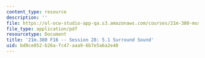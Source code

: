 ```yaml
---
content_type: resource
description: ''
file: https://ol-ocw-studio-app-qa.s3.amazonaws.com/courses/21m-380-music-and-technology-recording-techniques-and-audio-production-fall-2016/bd0ce052b26afc47aaa96b7e5a6a2e40_MIT21M_380F16_ses28_note.pdf
file_type: application/pdf
resourcetype: Document
title: '21m.380 F16 -- Session 28: 5.1 Surround Sound'
uid: bd0ce052-b26a-fc47-aaa9-6b7e5a6a2e40
---
```

